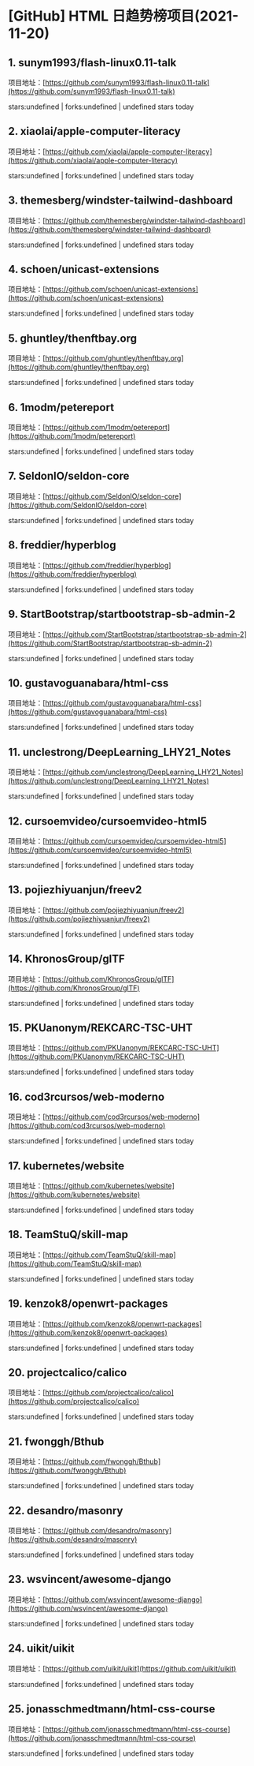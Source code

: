 # [GitHub] HTML 日趋势榜项目(2021-11-20)

## 1. sunym1993/flash-linux0.11-talk 

项目地址：[https://github.com/sunym1993/flash-linux0.11-talk](https://github.com/sunym1993/flash-linux0.11-talk)

stars:undefined | forks:undefined | undefined stars today 



## 2. xiaolai/apple-computer-literacy 

项目地址：[https://github.com/xiaolai/apple-computer-literacy](https://github.com/xiaolai/apple-computer-literacy)

stars:undefined | forks:undefined | undefined stars today 



## 3. themesberg/windster-tailwind-dashboard 

项目地址：[https://github.com/themesberg/windster-tailwind-dashboard](https://github.com/themesberg/windster-tailwind-dashboard)

stars:undefined | forks:undefined | undefined stars today 



## 4. schoen/unicast-extensions 

项目地址：[https://github.com/schoen/unicast-extensions](https://github.com/schoen/unicast-extensions)

stars:undefined | forks:undefined | undefined stars today 



## 5. ghuntley/thenftbay.org 

项目地址：[https://github.com/ghuntley/thenftbay.org](https://github.com/ghuntley/thenftbay.org)

stars:undefined | forks:undefined | undefined stars today 



## 6. 1modm/petereport 

项目地址：[https://github.com/1modm/petereport](https://github.com/1modm/petereport)

stars:undefined | forks:undefined | undefined stars today 



## 7. SeldonIO/seldon-core 

项目地址：[https://github.com/SeldonIO/seldon-core](https://github.com/SeldonIO/seldon-core)

stars:undefined | forks:undefined | undefined stars today 



## 8. freddier/hyperblog 

项目地址：[https://github.com/freddier/hyperblog](https://github.com/freddier/hyperblog)

stars:undefined | forks:undefined | undefined stars today 



## 9. StartBootstrap/startbootstrap-sb-admin-2 

项目地址：[https://github.com/StartBootstrap/startbootstrap-sb-admin-2](https://github.com/StartBootstrap/startbootstrap-sb-admin-2)

stars:undefined | forks:undefined | undefined stars today 



## 10. gustavoguanabara/html-css 

项目地址：[https://github.com/gustavoguanabara/html-css](https://github.com/gustavoguanabara/html-css)

stars:undefined | forks:undefined | undefined stars today 



## 11. unclestrong/DeepLearning_LHY21_Notes 

项目地址：[https://github.com/unclestrong/DeepLearning_LHY21_Notes](https://github.com/unclestrong/DeepLearning_LHY21_Notes)

stars:undefined | forks:undefined | undefined stars today 



## 12. cursoemvideo/cursoemvideo-html5 

项目地址：[https://github.com/cursoemvideo/cursoemvideo-html5](https://github.com/cursoemvideo/cursoemvideo-html5)

stars:undefined | forks:undefined | undefined stars today 



## 13. pojiezhiyuanjun/freev2 

项目地址：[https://github.com/pojiezhiyuanjun/freev2](https://github.com/pojiezhiyuanjun/freev2)

stars:undefined | forks:undefined | undefined stars today 



## 14. KhronosGroup/glTF 

项目地址：[https://github.com/KhronosGroup/glTF](https://github.com/KhronosGroup/glTF)

stars:undefined | forks:undefined | undefined stars today 



## 15. PKUanonym/REKCARC-TSC-UHT 

项目地址：[https://github.com/PKUanonym/REKCARC-TSC-UHT](https://github.com/PKUanonym/REKCARC-TSC-UHT)

stars:undefined | forks:undefined | undefined stars today 



## 16. cod3rcursos/web-moderno 

项目地址：[https://github.com/cod3rcursos/web-moderno](https://github.com/cod3rcursos/web-moderno)

stars:undefined | forks:undefined | undefined stars today 



## 17. kubernetes/website 

项目地址：[https://github.com/kubernetes/website](https://github.com/kubernetes/website)

stars:undefined | forks:undefined | undefined stars today 



## 18. TeamStuQ/skill-map 

项目地址：[https://github.com/TeamStuQ/skill-map](https://github.com/TeamStuQ/skill-map)

stars:undefined | forks:undefined | undefined stars today 



## 19. kenzok8/openwrt-packages 

项目地址：[https://github.com/kenzok8/openwrt-packages](https://github.com/kenzok8/openwrt-packages)

stars:undefined | forks:undefined | undefined stars today 



## 20. projectcalico/calico 

项目地址：[https://github.com/projectcalico/calico](https://github.com/projectcalico/calico)

stars:undefined | forks:undefined | undefined stars today 



## 21. fwonggh/Bthub 

项目地址：[https://github.com/fwonggh/Bthub](https://github.com/fwonggh/Bthub)

stars:undefined | forks:undefined | undefined stars today 



## 22. desandro/masonry 

项目地址：[https://github.com/desandro/masonry](https://github.com/desandro/masonry)

stars:undefined | forks:undefined | undefined stars today 



## 23. wsvincent/awesome-django 

项目地址：[https://github.com/wsvincent/awesome-django](https://github.com/wsvincent/awesome-django)

stars:undefined | forks:undefined | undefined stars today 



## 24. uikit/uikit 

项目地址：[https://github.com/uikit/uikit](https://github.com/uikit/uikit)

stars:undefined | forks:undefined | undefined stars today 



## 25. jonasschmedtmann/html-css-course 

项目地址：[https://github.com/jonasschmedtmann/html-css-course](https://github.com/jonasschmedtmann/html-css-course)

stars:undefined | forks:undefined | undefined stars today 



